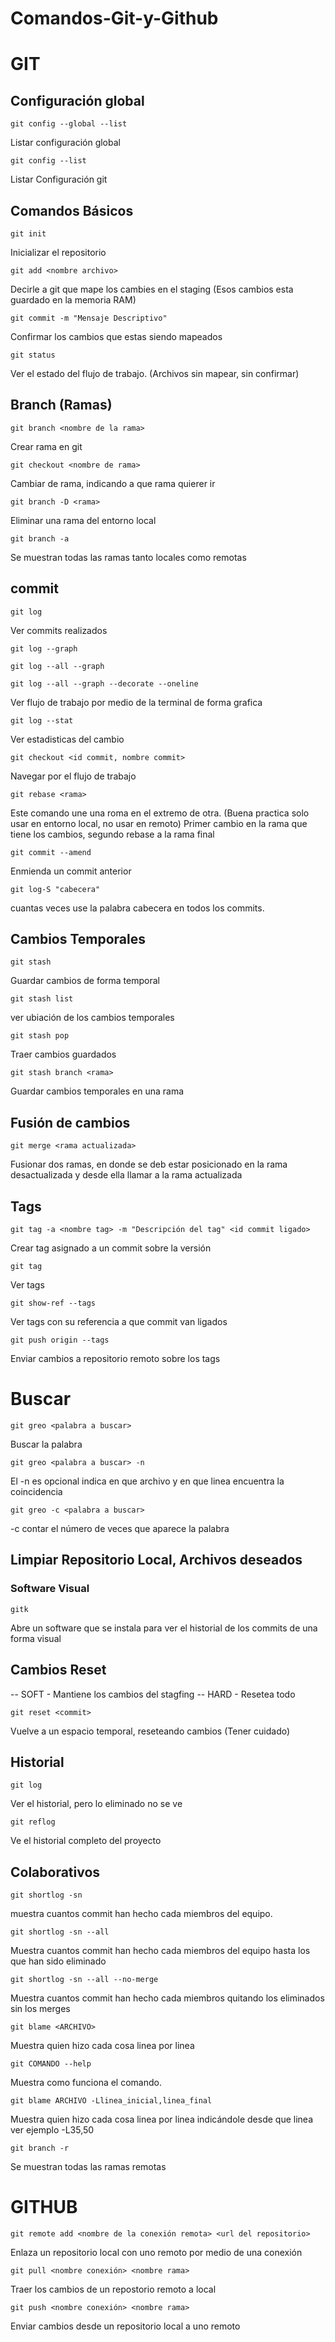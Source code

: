 # Comandos-Git-y-Github
# GIT

## Configuración global
```
git config --global --list
```
Listar configuración global
```
git config --list
```
Listar Configuración git


## Comandos Básicos
```
git init
```
Inicializar el repositorio

```
git add <nombre archivo>
```
Decirle a git que mape los cambies en el staging (Esos cambios esta guardado en la memoria RAM)

```
git commit -m "Mensaje Descriptivo"
```
Confirmar los cambios que estas siendo mapeados

```
git status
```
Ver el estado del flujo de trabajo. (Archivos sin mapear, sin confirmar)
## Branch (Ramas)
```
git branch <nombre de la rama>
```
Crear rama en git

```
git checkout <nombre de rama>
```
Cambiar de rama, indicando a que rama quierer ir

```
git branch -D <rama>
```
Eliminar una rama del entorno local
```
git branch -a
```
Se muestran todas las ramas tanto locales como remotas
## commit

```
git log
```
Ver commits realizados
```
git log --graph  
```
```
git log --all --graph 
```
```
git log --all --graph --decorate --oneline 
```
Ver flujo de trabajo por medio de la terminal de forma grafica

```
git log --stat
```
Ver estadisticas del cambio
```
git checkout <id commit, nombre commit>
```
Navegar por el flujo de trabajo

```
git rebase <rama>
```
Este comando une una roma en el extremo de otra. (Buena practica solo usar en entorno local, no usar en remoto) 
Primer cambio en la rama que tiene los cambios, segundo rebase a la rama final

```
git commit --amend
```
Enmienda un commit anterior
```
git log-S "cabecera" 
```
cuantas veces use la palabra cabecera en todos los commits.
## Cambios Temporales
```
git stash
```
Guardar cambios de forma temporal
```
git stash list
```
ver ubiación de los cambios temporales
```
git stash pop
```
Traer cambios guardados
```
git stash branch <rama>
```
Guardar cambios temporales en una rama
## Fusión de cambios
```
git merge <rama actualizada>
```
Fusionar dos ramas, en donde se deb estar posicionado en la rama desactualizada y desde ella llamar a la rama actualizada
## Tags
```
git tag -a <nombre tag> -m "Descripción del tag" <id commit ligado>
```
Crear tag asignado a un commit sobre la versión

```
git tag
```
Ver tags

```
git show-ref --tags
```
Ver tags con su referencia a que commit van ligados
```
git push origin --tags
```
Enviar cambios a repositorio remoto sobre los tags

# Buscar 
```
git greo <palabra a buscar> 
```
Buscar la palabra
```
git greo <palabra a buscar> -n
```
El -n es opcional indica en que archivo y en que linea encuentra la coincidencia
```
git greo -c <palabra a buscar> 
```
-c contar el número de veces que aparece la palabra
## Limpiar Repositorio Local, Archivos deseados

### Software Visual
```
gitk
```
Abre un software que se instala para ver el historial de los commits de una forma visual
## Cambios Reset
-- SOFT - Mantiene los cambios del stagfing
-- HARD - Resetea todo
```
git reset <commit>
```
Vuelve a un espacio temporal, reseteando cambios (Tener cuidado)
## Historial
```
git log
```
Ver el historial, pero lo eliminado no se ve
```
git reflog
```
Ve el historial completo del proyecto

## Colaborativos
```
git shortlog -sn  
```
muestra cuantos commit han hecho cada miembros del equipo.
```
git shortlog -sn --all
```
Muestra cuantos commit han hecho cada miembros del equipo hasta los que han sido eliminado
```
git shortlog -sn --all --no-merge
```
Muestra cuantos commit han hecho cada miembros quitando los eliminados sin los merges
```
git blame <ARCHIVO>
```
Muestra quien hizo cada cosa linea por linea
```
git COMANDO --help
```
Muestra como funciona el comando.
```
git blame ARCHIVO -Llinea_inicial,linea_final
```
Muestra quien hizo cada cosa linea por linea indicándole desde que linea ver ejemplo -L35,50
```
git branch -r
```
Se muestran todas las ramas remotas

# GITHUB
```
git remote add <nombre de la conexión remota> <url del repositorio>
```
Enlaza un repositorio local con uno remoto por medio de una conexión

```
git pull <nombre conexión> <nombre rama>
```
Traer los cambios de un repostorio remoto a local
```
git push <nombre conexión> <nombre rama>
```
Enviar cambios desde un repositorio local a uno remoto
